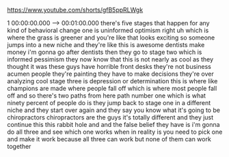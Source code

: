 https://www.youtube.com/shorts/gfB5ppRLWgk

1 00:00:00.000 --\> 00:01:00.000 there's five stages that happen for any
kind of behavioral change one is uninformed optimism right uh which is
where the grass is greener and you're like that looks exciting so
someone jumps into a new niche and they're like this is awesome dentists
make money i'm gonna go after dentists then they go to stage two which
is informed pessimism they now know that this is not nearly as cool as
they thought it was these guys have horrible front desks they're not
business acumen people they're painting they have to make decisions
they're over analyzing cool stage three is depression or determination
this is where like champions are made where people fall off which is
where most people fall off and so there's two paths from here path
number one which is what ninety percent of people do is they jump back
to stage one in a different niche and they start over again and they say
you know what it's going to be chiropractors chiropractors are the guys
it's totally different and they just continue this this rabbit hole and
and the false belief they have is i'm gonna do all three and see which
one works when in reality is you need to pick one and make it work
because all three can work but none of them can work together
